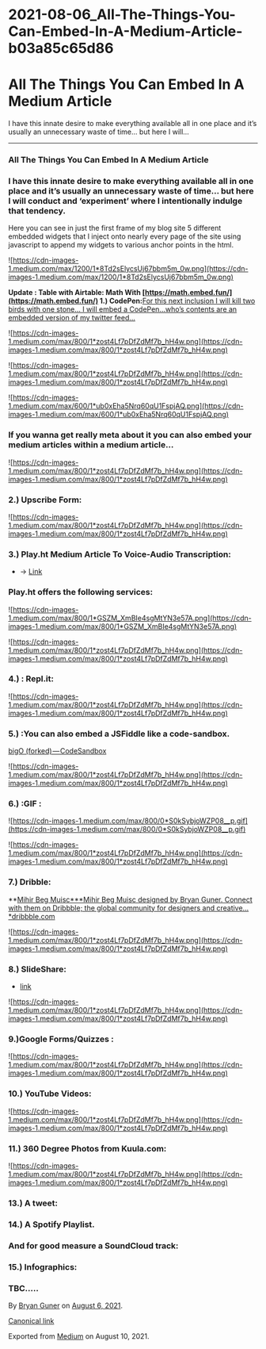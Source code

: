 # 2021-08-06_All-The-Things-You-Can-Embed-In-A-Medium-Article-b03a85c65d86

# All The Things You Can Embed In A Medium Article

I have this innate desire to make everything available all in one place and it’s usually an unnecessary waste of time… but here I will…

---

### All The Things You Can Embed In A Medium Article

### I have this innate desire to make everything available all in one place and it’s usually an unnecessary waste of time… but here I will conduct and ‘experiment’ where I intentionally indulge that tendency.

Here you can see in just the first frame of my blog site 5 different embedded widgets that I inject onto nearly every page of the site using javascript to append my widgets to various anchor points in the html.

![https://cdn-images-1.medium.com/max/1200/1*8Td2sElycsUj67bbm5m_0w.png](https://cdn-images-1.medium.com/max/1200/1*8Td2sElycsUj67bbm5m_0w.png)

**Update :
Table with Airtable:
Math With [https://math.embed.fun/](https://math.embed.fun/)
1.) CodePen:**[For this next inclusion I will kill two birds with one stone… I will embed a CodePen…who’s contents are an embedded version of my twitter feed…](https://codepen.io/bgoonz/pen/poPOqEO)

![https://cdn-images-1.medium.com/max/800/1*zost4Lf7pDfZdMf7b_hH4w.png](https://cdn-images-1.medium.com/max/800/1*zost4Lf7pDfZdMf7b_hH4w.png)

![https://cdn-images-1.medium.com/max/800/1*zost4Lf7pDfZdMf7b_hH4w.png](https://cdn-images-1.medium.com/max/800/1*zost4Lf7pDfZdMf7b_hH4w.png)

![https://cdn-images-1.medium.com/max/600/1*ub0xEha5Nrq60qU1FspjAQ.png](https://cdn-images-1.medium.com/max/600/1*ub0xEha5Nrq60qU1FspjAQ.png)

### If you wanna get really meta about it you can also embed your medium articles within a medium article…

![https://cdn-images-1.medium.com/max/800/1*zost4Lf7pDfZdMf7b_hH4w.png](https://cdn-images-1.medium.com/max/800/1*zost4Lf7pDfZdMf7b_hH4w.png)

### 2.) Upscribe Form:

![https://cdn-images-1.medium.com/max/800/1*zost4Lf7pDfZdMf7b_hH4w.png](https://cdn-images-1.medium.com/max/800/1*zost4Lf7pDfZdMf7b_hH4w.png)

### 3.) Play.ht Medium Article To Voice-Audio Transcription:

- → [Link](https://play.ht/)

### Play.ht offers the following services:

![https://cdn-images-1.medium.com/max/800/1*GSZM_XmBIe4sgMtYN3e57A.png](https://cdn-images-1.medium.com/max/800/1*GSZM_XmBIe4sgMtYN3e57A.png)

![https://cdn-images-1.medium.com/max/800/1*zost4Lf7pDfZdMf7b_hH4w.png](https://cdn-images-1.medium.com/max/800/1*zost4Lf7pDfZdMf7b_hH4w.png)

### 4.) : Repl.it:

![https://cdn-images-1.medium.com/max/800/1*zost4Lf7pDfZdMf7b_hH4w.png](https://cdn-images-1.medium.com/max/800/1*zost4Lf7pDfZdMf7b_hH4w.png)

### 5.) :You can also embed a JSFiddle like a code-sandbox.

[bigO (forked) — CodeSandbox](https://codesandbox.io/s/bigo-forked-dhpjq)

![https://cdn-images-1.medium.com/max/800/1*zost4Lf7pDfZdMf7b_hH4w.png](https://cdn-images-1.medium.com/max/800/1*zost4Lf7pDfZdMf7b_hH4w.png)

### 6.) :GIF :

![https://cdn-images-1.medium.com/max/800/0*S0kSybjoWZP08__p.gif](https://cdn-images-1.medium.com/max/800/0*S0kSybjoWZP08__p.gif)

![https://cdn-images-1.medium.com/max/800/1*zost4Lf7pDfZdMf7b_hH4w.png](https://cdn-images-1.medium.com/max/800/1*zost4Lf7pDfZdMf7b_hH4w.png)

### 7.) Dribble:

**[Mihir Beg Muisc\***Mihir Beg Muisc designed by Bryan Guner. Connect with them on Dribbble; the global community for designers and creative…\*dribbble.com](https://dribbble.com/shots/15796789-Mihir-Beg-Muisc?utm_source=Clipboard_Shot&utm_campaign=bgoonz4242&utm_content=Mihir%20Beg%20Muisc&utm_medium=Social_Share&utm_source=Clipboard_Shot&utm_campaign=bgoonz4242&utm_content=Mihir%20Beg%20Muisc&utm_medium=Social_Share)

![https://cdn-images-1.medium.com/max/800/1*zost4Lf7pDfZdMf7b_hH4w.png](https://cdn-images-1.medium.com/max/800/1*zost4Lf7pDfZdMf7b_hH4w.png)

### 8.) SlideShare:

- [link](https://www.slideshare.net/)

![https://cdn-images-1.medium.com/max/800/1*zost4Lf7pDfZdMf7b_hH4w.png](https://cdn-images-1.medium.com/max/800/1*zost4Lf7pDfZdMf7b_hH4w.png)

### 9.)Google Forms/Quizzes :

![https://cdn-images-1.medium.com/max/800/1*zost4Lf7pDfZdMf7b_hH4w.png](https://cdn-images-1.medium.com/max/800/1*zost4Lf7pDfZdMf7b_hH4w.png)

### 10.) YouTube Videos:

![https://cdn-images-1.medium.com/max/800/1*zost4Lf7pDfZdMf7b_hH4w.png](https://cdn-images-1.medium.com/max/800/1*zost4Lf7pDfZdMf7b_hH4w.png)

### 11.) 360 Degree Photos from Kuula.com:

![https://cdn-images-1.medium.com/max/800/1*zost4Lf7pDfZdMf7b_hH4w.png](https://cdn-images-1.medium.com/max/800/1*zost4Lf7pDfZdMf7b_hH4w.png)

### 13.) A tweet:

>

### 14.) A Spotify Playlist.

### And for good measure a SoundCloud track:

### 15.) Infographics:

### TBC…..

By [Bryan Guner](https://medium.com/@bryanguner) on [August 6, 2021](https://medium.com/p/b03a85c65d86).

[Canonical link](https://medium.com/@bryanguner/all-the-things-you-can-embed-in-a-medium-article-b03a85c65d86)

Exported from [Medium](https://medium.com/) on August 10, 2021.

